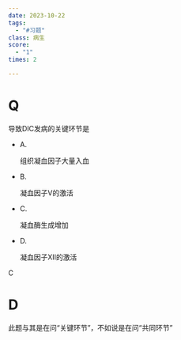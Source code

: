 ```yaml
---
date: 2023-10-22
tags:
  - "#习题"
class: 病生
score:
  - "1"
times: 2

---
```



# Q
导致DIC发病的关键环节是
- A.
    
    组织凝血因子大量入血
    
- B.
    
    凝血因子Ⅴ的激活
    
- C.
    
    凝血酶生成增加
    
- D.
    
    凝血因子Ⅻ的激活



C





# D
此题与其是在问“关键环节”，不如说是在问“共同环节”